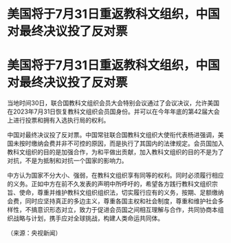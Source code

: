 # 美国将于7月31日重返教科文组织，中国对最终决议投了反对票

# 美国将于7月31日重返教科文组织，中国对最终决议投了反对票

当地时间30日，联合国教科文组织会员大会特别会议通过了会议决议，允许美国在2023年7月31日恢复教科文组织会员国身份。并可以在今年年底的第42届大会上进行投票和拥有入选执行局的权利。

中国对最终决议投了反对票。中国常驻联合国教科文组织大使衔代表杨进强调，美国未按时缴纳会费并非不可控的原因，而是执行了其国内的法律规定。会员国加入教科文组织的目的是加强合作，为和平做出贡献，加入教科文组织的目的不是为了对抗，不是为抵制和对抗一个国家的影响力。

中方认为国家不分大小、强弱，在教科文组织享有同等的权利。同时必须履行相应的义务。正如中方在前不久发表的声明中所呼吁的，希望各方践行教科文组织宗旨、使命，尊重并维护教科文组织组织法，切实履行应有的义务，按期、足额缴纳会费，同时应坚持真正的多边主义，尊重各国主权和社会制度，尊重和维护社会多样性，不搞意识形态对立，致力于促进会员国之间相互理解与合作，共同协商本组织战略与计划，携手应对全球挑战，构建人类命运共同体。

（来源：央视新闻）

